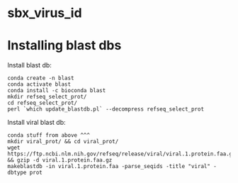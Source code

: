 # sbx_virus_id



# Installing blast dbs

Install blast db:

```
conda create -n blast
conda activate blast
conda install -c bioconda blast
mkdir refseq_select_prot/
cd refseq_select_prot/
perl `which update_blastdb.pl` --decompress refseq_select_prot
```

Install viral blast db:

```
conda stuff from above ^^^
mkdir viral_prot/ && cd viral_prot/
wget https://ftp.ncbi.nlm.nih.gov/refseq/release/viral/viral.1.protein.faa.gz && gzip -d viral.1.protein.faa.gz
makeblastdb -in viral.1.protein.faa -parse_seqids -title "viral" -dbtype prot
```